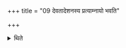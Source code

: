 +++
title = "09 देवतादेशनस्य प्रत्याम्नायो भवति"

+++

<details><summary>थिते</summary>

9. (These formulae) become a substitute of the (formulae) meantioning the deity.
</details>
